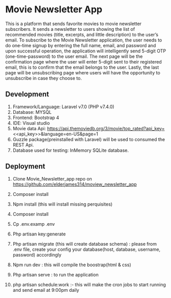 # Movie Newsletter App

This is a platform that sends favorite movies to movie newsletter subscribers. It sends a newsletter to users showing the list of recommended movies (title, excerpts, and little description) to the user’s email.
To subscribe to the Movie Newsletter application, the user needs to do one-time signup by entering the full name, email, and password and upon successful operation, the application will intelligently send 5-digit OTP (one-time-password) to the user email. The next page will be the confirmation page where the user will enter 5-digit sent to their registered email, this is to confirm that the email belongs to the user. 
Lastly, the last page will be unsubscribing page where users will have the opportunity to unsubscribe in case they choose to.
## Development
1.  Framework/Language: Laravel v7.0 (PHP v7.4.0)
2.  Database: MYSQL
3.  Frontend: Bootstrap 4
4.  IDE: Visual studio
5.  Movie data Api:
 https://api.themoviedb.org/3/movie/top_rated?api_key=<<api_key>>&language=en-US&page=1
6.  Guzzle package(preinstalled with Laravel) will be used to consumed the REST Api.
7.  Database used for testing: InMemory SQLite database.

## Deployment
1.	Clone Movie_Newsletter_app repo on 
https://github.com/elderjames314/moview_newsletter_app
2.	Composer install
3.	Npm install (this will install missing perquisites)
4.	Composer install
5.	Cp .env.examp .env
6.	Php artisan key:generate
7.	Php artisan migrate (this will create database schema)  : please from .env file, create your config your database(host, database, username, password) accordingly

8.	Npm run dev  : this will compile the boostrap(html & css)
9.	Php artisan serve : to run the application
10.	php artisan schedule:work     :- this will make the cron jobs to start running and send email at 9:00pm daily

